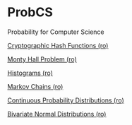 ProbCS
======

Probability for Computer Science

[Cryptographic Hash Functions (ro)](http://nbviewer.ipython.org/url/raw.github.com/empet/ProbCS/master/CryptographicHashFunctions.ipynb)

[Monty Hall Problem (ro)](http://nbviewer.ipython.org/url/raw.github.com/empet/ProbCS/master/Monty_Hall.ipynb)

[Histograms (ro)](http://nbviewer.ipython.org/url/raw.github.com/empet/ProbCS/master/Histograme.ipynb)

[Markov Chains (ro)](http://nbviewer.ipython.org/url/raw.github.com/empet/ProbCS/master/MarkovChains.ipynb)

[Continuous Probability Distributions (ro)](http://nbviewer.ipython.org/url/raw.github.com/empet/ProbCS/master/DistributiiProbCont.ipynb)

[Bivariate Normal Distributions (ro)](http://nbviewer.ipython.org/url/raw.github.com/empet/ProbCS/master/BivariateNormal.ipynb)
